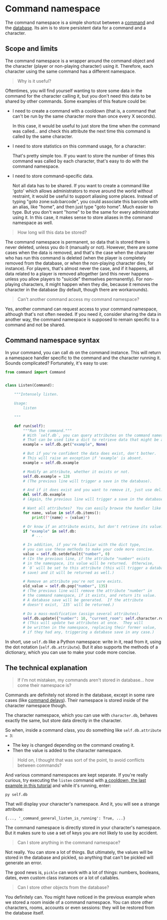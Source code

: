 # Command namespace

The command namespace is a simple shortcut between a [command](command.md) and the [database](database.md).  Its aim is to store persistent data for a command and a character.

## Scope and limits

The command namespace is a wrapper around the command object and the character (player or non-playing character) using it.  Therefore, each character using the same command has a different namespace.

> Why is it useful?

Oftentimes, you will find yourself wanting to store some data in the command for the character calling it, but you don't need this data to be shared by other commands.  Some examples of this feature could be:

-   I need to create a command with a cooldown (that is, a command that can't be run by the same character more than once every X seconds).

    In this case, it would be useful to just store the time when the command was called... and check this attribute the next time this command is called by the same character.

-   I need to store statistics on this command usage, for a character:

    That's pretty simple too.  If you want to store the number of times this command was called by each character, that's easy to do with the command namespace.

-   I need to store command-specific data.

    Not all data has to be shared.  If you want to create a command like 'goto' which allows administrators to move around the world without restraint, it would be useful to support aliasing some places.  Instead of typing "goto zone:sub:barcode", you could associate this barcode with an alias, like "home", and then just type "goto home".  Much easier to type.  But you don't want "home" to be the same for every administrator using it.  In this case, it makes sense to store aliases in the command namespace as well.

> How long will this data be stored?

The command namespace is permanent, so data that is stored there is never deleted, unless you do it (manually or not).  However, there are some cases when the data is removed, and that's the case when the character who has run this command is deleted (when the player is completely removed from the database, or when the non-playing character dies, for instance).  For players, that's almost never the case, and if it happens, all data related to a player is removed altogether (and this never happens unless you allow players to "suicide" themselves permanently).  For non-playing characters, it might happen when they die, because it removes the character in the database (by default, though there are workarounds).

> Can't another command access my command namespace?

Yes, another command can request access to your command namespace, although that's not often needed.  If you need it, consider sharing the data in another way, the command namespace is supposed to remain specific to a command and not be shared.

## Command namespace syntax

In your command, you can call `db` on the command instance.  This will return a namespace handler specific to the command and the character running it.  Sounds complicated?  Fortunately, it's easy to use:

```python
from command import Command


class Listen(Command):

    """Intensely listen.

    Usage:
        listen

    """

    def run(self):
        """Run the command."""
        # With `self.db`, you can query attributes on the command namespace.
        # That can be used like a dict to retrieve data that might be absent.
        example = self.db.get("example", None)

        # But if you're confident the data does exist, don't bother.
        # This will raise an exception if 'example' is absent.
        example = self.db.example

        # Modify an attribute, whether it exists or not.
        self.db.example = 128
        # (The previous line will trigger a save in the database).

        # And if it does exist and you want to remove it, just use del.
        del self.db.example
        # (Again, the previous line will trigger a save in the database).

        # Want all attributes?  You can easily browse the handler like a dict.
        for name, value in self.db.items():
            print(f"{name} = {value}")

        # Or know if an attribute exists, but don't retrieve its value?
        if "example" in self.db:
            # ...

        # In addition, if you're familiar with the dict type,
        # you can use these methods to make your code more concise.
        value = self.db.setdefault("number", 0)
        # (In the previous line, if the attribute "number" exists
        # in the namespace, its value will be returned.  Otherwise,
        # `0` will be set to this attribute (this will trigger a database
        # save) and it will be returned as well.)

        # Remove an attribute you're not sure exists.
        old_value = self.db.pop("number", 135)
        # (The previous line will remove the attribute "number" in
        # the command namespace, if it exists, and return its value.
        # A database save will be generated.  If the attribute
        # doesn't exist, `135` will be returned.)

        # Do a mass-modification (assign several attributes).
        self.db.update({"number": 10, "current_room": self.character.room})
        # (This will update two attributes at once.  They will
        # be written in the namespace, replacing their former value,
        # if they had any, triggering a database save in any case.)
```

In short, use `self.db` like a Python namespace: write in it, read from it, using the dot notation (`self.db.attribute`).  But it also supports the methods of a dictionary, which you can use to make your code more concise.

## The technical explanation

> If I'm not mistaken, my commands aren't stored in database... how come their namespace is?

Commands are definitely not stored in the database, except in some rare cases (like [command delays](command-delay.md)).  Their namespace is stored inside of the character namespace though.

The character namespace, which you can use with `character.db`, behaves exactly the same, but store data directly in the character.

So when, inside a command class, you do something like `self.db.attribute = 3`:

* The key is changed depending on the command creating it.
* Then the value is added to the character namespace.

> Hold on, I thought that was sort of the point, to avoid conflicts between commands?

And various command namespaces are kept separate.  If you're really curious, try executing the `listen` command with [a cooldown, the last example in this tutorial](command-delay.md) and while it's running, enter:

    py self.db

That will display your character's namespace.  And it, you will see a strange attribute:

    {..., '_command_general_listen_is_running': True, ...}

The command namespace is directly stored in your character's namespace.  But it makes sure to use a set of keys you are not likely to use by accident.

> Can I store anything in the command namespace?

Not really.  You can store a lot of things.  But ultimately, the values will be stored in the database and pickled, so anything that can't be pickled will generate an error.

The good news is, `pickle` can work with a lot of things: numbers, booleans, dates, even custom class instances or a lot of callables.

> Can I store other objects from the database?

You definitely can.  You might have noticed in the previous example when we stored a room inside of a command namespace.  You can store other characters, rooms, accounts or even sessions: they will be restored from the database itself.
